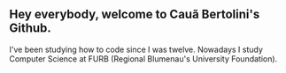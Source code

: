 ## Hey everybody, welcome to Cauã Bertolini's Github.

I've been studying how to code since I was twelve. Nowadays I study Computer Science at FURB (Regional Blumenau's University Foundation).

<!--
**CauaBertolini/cauabertolini** is a ✨ _special_ ✨ repository because its `README.md` (this file) appears on your GitHub profile.

Here are some ideas to get you started:

- 🔭 I’m currently working on ...
- 🌱 I’m currently learning ...
- 👯 I’m looking to collaborate on ...
- 🤔 I’m looking for help with ...
- 💬 Ask me about ...
- 📫 How to reach me: ...
- 😄 Pronouns: ...
- ⚡ Fun fact: ...
-->
